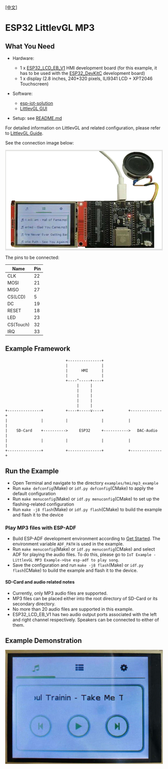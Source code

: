 [[中文]](./mp3_example_cn.md)

# ESP32 LittlevGL MP3

## What You Need

- Hardware:
	* 1 x [ESP32\_LCD\_EB\_V1](../../../documents/evaluation_boards/ESP32_LCD_EB_guide_en.md) HMI development board (for this example, it has to be used with the [ESP32_DevKitC](https://docs.espressif.com/projects/esp-idf/en/latest/hw-reference/modules-and-boards.html#esp32-devkitc-v4) development board)
	* 1 x display (2.8 inches, 240*320 pixels, ILI9341 LCD + XPT2046 Touchscreen)
- Software:
	* [esp-iot-solution](https://github.com/espressif/esp-iot-solution)
	* [LittlevGL GUI](https://littlevgl.com/)

- Setup: see [README.md](../../../README.md#preparation)

For detailed information on LittlevGL and related configuration, please refer to [LittlevGL Guide](../../../documents/hmi_solution/littlevgl/littlevgl_guide_en.md).

See the connection image below:

<div align="center"><img src="../../../documents/_static/hmi_solution/littlevgl/lvgl_mp3_connect.jpg" width = "700" alt="lvgl_mp3_connect" align=center /></div>  

The pins to be connected:

Name | Pin
-------- | -----
CLK | 22
MOSI | 21
MISO | 27
CS(LCD) | 5
DC | 19
RESET | 18
LED | 23
CS(Touch) | 32
IRQ | 33

## Example Framework
                               +---------------+
                               |               |
                               |      HMI      |
                               |               |
                               +----^-----+----+
                                    |     |
                                    |     |
                                    |     |
                                    |     |
                                    |     |
    +---------------+          +----+-----v----+           +--------------+
    |               |          |               |           |              |
    |    SD-Card    +---------->     ESP32     +----------->   DAC-Audio  |
    |               |          |               |           |              |
    +---------------+          +---------------+           +--------------+


## Run the Example

- Open Terminal and navigate to the directory `examples/hmi/mp3_example`
- Run `make defconfig`(Make) or `idf.py defconfig`(CMake) to apply the default configuration
- Run `make menuconfig`(Make) or `idf.py menuconfig`(CMake) to set up the flashing-related configuration
- Run `make -j8 flash`(Make) or `idf.py flash`(CMake) to build the example and flash it to the device

### Play MP3 files with ESP-ADF

- Build ESP-ADF development environment according to [Get Started](https://docs.espressif.com/projects/esp-adf/en/latest/get-started/index.html). The environment variable `ADF_PATH` is used in the example.
- Run `make menuconfig`(Make) or `idf.py menuconfig`(CMake) and select ADF for playing the audio files. To do this, please go to `IoT Example - LittlevGL MP3 Example->Use esp-adf to play song`.
- Save the configuration and run `make -j8 flash`(Make) or `idf.py flash`(CMake) to build the example and flash it to the device.

#### SD-Card and audio related notes

- Currently, only MP3 audio files are supported.
- MP3 files can be placed either into the root directory of SD-Card or its secondary directory.
- No more than 20 audio files are supported in this example.
- ESP32\_LCD\_EB\_V1 has two audio output ports associated with the left and right channel respectively. Speakers can be connected to either of them.

## Example Demonstration

<div align="center"><img src="../../../documents/_static/hmi_solution/littlevgl/lvgl_mp3.jpg" width = "700" alt="lvgl_mp3" align=center /></div>  